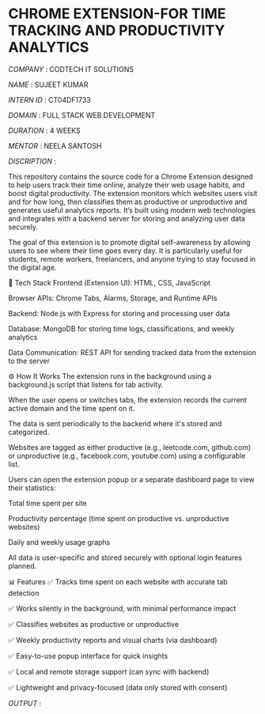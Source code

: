 # CHROME EXTENSION-FOR TIME TRACKING AND PRODUCTIVITY ANALYTICS

*COMPANY* : CODTECH IT SOLUTIONS

*NAME* : SUJEET KUMAR

*INTERN ID* : CT04DF1733

*DOMAIN* : FULL STACK WEB DEVELOPMENT

*DURATION* : 4 WEEKS

*MENTOR* : NEELA SANTOSH

*DISCRIPTION* :

This repository contains the source code for a Chrome Extension designed to help users track their time online, analyze their web usage habits, and boost digital productivity. The extension monitors which websites users visit and for how long, then classifies them as productive or unproductive and generates useful analytics reports. It’s built using modern web technologies and integrates with a backend server for storing and analyzing user data securely.

The goal of this extension is to promote digital self-awareness by allowing users to see where their time goes every day. It is particularly useful for students, remote workers, freelancers, and anyone trying to stay focused in the digital age.

🧱 Tech Stack
Frontend (Extension UI): HTML, CSS, JavaScript

Browser APIs: Chrome Tabs, Alarms, Storage, and Runtime APIs

Backend: Node.js with Express for storing and processing user data

Database: MongoDB for storing time logs, classifications, and weekly analytics

Data Communication: REST API for sending tracked data from the extension to the server

⚙️ How It Works
The extension runs in the background using a background.js script that listens for tab activity.

When the user opens or switches tabs, the extension records the current active domain and the time spent on it.

The data is sent periodically to the backend where it's stored and categorized.

Websites are tagged as either productive (e.g., leetcode.com, github.com) or unproductive (e.g., facebook.com, youtube.com) using a configurable list.

Users can open the extension popup or a separate dashboard page to view their statistics:

Total time spent per site

Productivity percentage (time spent on productive vs. unproductive websites)

Daily and weekly usage graphs

All data is user-specific and stored securely with optional login features planned.

📊 Features
✅ Tracks time spent on each website with accurate tab detection

✅ Works silently in the background, with minimal performance impact

✅ Classifies websites as productive or unproductive

✅ Weekly productivity reports and visual charts (via dashboard)

✅ Easy-to-use popup interface for quick insights

✅ Local and remote storage support (can sync with backend)

✅ Lightweight and privacy-focused (data only stored with consent)

*OUTPUT* :

